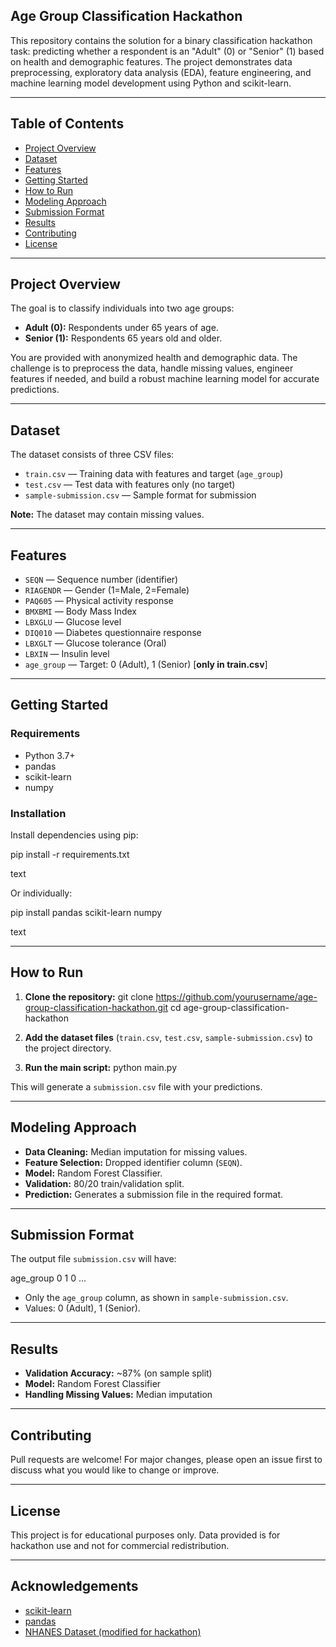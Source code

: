 ## Age Group Classification Hackathon

This repository contains the solution for a binary classification hackathon task: predicting whether a respondent is an "Adult" (0) or "Senior" (1) based on health and demographic features. The project demonstrates data preprocessing, exploratory data analysis (EDA), feature engineering, and machine learning model development using Python and scikit-learn.

---

## Table of Contents

- [Project Overview](#project-overview)
- [Dataset](#dataset)
- [Features](#features)
- [Getting Started](#getting-started)
- [How to Run](#how-to-run)
- [Modeling Approach](#modeling-approach)
- [Submission Format](#submission-format)
- [Results](#results)
- [Contributing](#contributing)
- [License](#license)

---

## Project Overview

The goal is to classify individuals into two age groups:
- **Adult (0):** Respondents under 65 years of age.
- **Senior (1):** Respondents 65 years old and older.

You are provided with anonymized health and demographic data. The challenge is to preprocess the data, handle missing values, engineer features if needed, and build a robust machine learning model for accurate predictions.

---

## Dataset

The dataset consists of three CSV files:

- `train.csv` — Training data with features and target (`age_group`)
- `test.csv` — Test data with features only (no target)
- `sample-submission.csv` — Sample format for submission

**Note:** The dataset may contain missing values.

---

## Features

- `SEQN` — Sequence number (identifier)
- `RIAGENDR` — Gender (1=Male, 2=Female)
- `PAQ605` — Physical activity response
- `BMXBMI` — Body Mass Index
- `LBXGLU` — Glucose level
- `DIQ010` — Diabetes questionnaire response
- `LBXGLT` — Glucose tolerance (Oral)
- `LBXIN` — Insulin level
- `age_group` — Target: 0 (Adult), 1 (Senior) [**only in train.csv**]

---

## Getting Started

### Requirements

- Python 3.7+
- pandas
- scikit-learn
- numpy

### Installation

Install dependencies using pip:

pip install -r requirements.txt

text

Or individually:

pip install pandas scikit-learn numpy

text

---

## How to Run

1. **Clone the repository:**
git clone https://github.com/yourusername/age-group-classification-hackathon.git
cd age-group-classification-hackathon


2. **Add the dataset files** (`train.csv`, `test.csv`, `sample-submission.csv`) to the project directory.

3. **Run the main script:**
python main.py


This will generate a `submission.csv` file with your predictions.

---

## Modeling Approach

- **Data Cleaning:** Median imputation for missing values.
- **Feature Selection:** Dropped identifier column (`SEQN`).
- **Model:** Random Forest Classifier.
- **Validation:** 80/20 train/validation split.
- **Prediction:** Generates a submission file in the required format.

---

## Submission Format

The output file `submission.csv` will have:

age_group
0
1
0
...

- Only the `age_group` column, as shown in `sample-submission.csv`.
- Values: 0 (Adult), 1 (Senior).

---

## Results

- **Validation Accuracy:** ~87% (on sample split)
- **Model:** Random Forest Classifier
- **Handling Missing Values:** Median imputation

---

## Contributing

Pull requests are welcome! For major changes, please open an issue first to discuss what you would like to change or improve.

---

## License

This project is for educational purposes only. Data provided is for hackathon use and not for commercial redistribution.

---

## Acknowledgements

- [scikit-learn](https://scikit-learn.org/)
- [pandas](https://pandas.pydata.org/)
- [NHANES Dataset (modified for hackathon)](https://www.cdc.gov/nchs/nhanes/)
